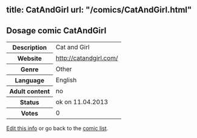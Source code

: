 title: CatAndGirl
url: "/comics/CatAndGirl.html"
---
Dosage comic CatAndGirl
-----------------------------------------

<table class="comicinfo">
<tr>
<th>Description</th><td>Cat and Girl</td>
</tr>
<tr>
<th>Website</th><td><a href="http://catandgirl.com/">http://catandgirl.com/</a></td>
</tr>
<tr>
<th>Genre</th><td>Other</td>
</tr>
<tr>
<th>Language</th><td>English</td>
</tr>
<tr>
<th>Adult content</th><td>no</td>
</tr>
<tr>
<th>Status</th><td>ok on 11.04.2013</td>
</tr>
<tr>
<th>Votes</th><td>0</div></td>
</tr>
</table>

[Edit this info](/comics/CatAndGirl_edit.html) or go back to the [comic list](../comic-index.html).
